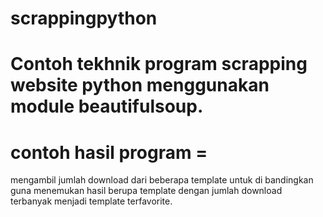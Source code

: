 # scrappingpython
# Contoh tekhnik program scrapping website python menggunakan module beautifulsoup.
# contoh hasil program =
mengambil jumlah download dari beberapa template untuk di bandingkan guna menemukan hasil berupa template dengan jumlah download terbanyak menjadi template terfavorite.
